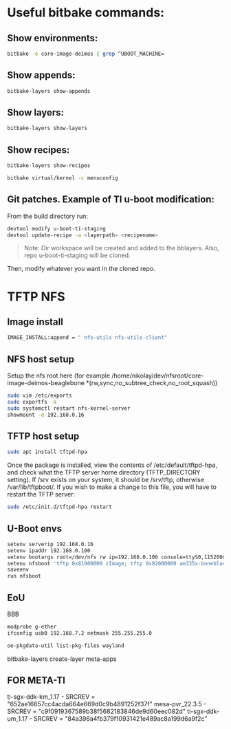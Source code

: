 # Useful bitbake commands:
## Show environments:
```sh
bitbake -e core-image-deimos | grep ^UBOOT_MACHINE=
```
## Show appends:
```sh
bitbake-layers show-appends
```
## Show layers:
```sh
bitbake-layers show-layers
```
## Show recipes:
```sh
bitbake-layers show-recipes

bitbake virtual/kernel -c menuconfig
```
## Git patches. Example of TI u-boot modification:
From the build directory run:
```sh
devtool modify u-boot-ti-staging
devtool update-recipe -a <layerpath> <recipename>
```
> Note: Dir workspace will be created and added to the bblayers. Also, repo u-boot-ti-staging will be cloned.

Then, modify whatever you want in the cloned repo.

# TFTP NFS
## Image install
```sh
IMAGE_INSTALL:append = " nfs-utils nfs-utils-client"
```
## NFS host setup
Setup the nfs root here (for example /home/nikolay/dev/nfsroot/core-image-deimos-beaglebone  *(rw,sync,no_subtree_check,no_root_squash))
```sh
sudo vim /etc/exports
sudo exportfs -a
sudo systemctl restart nfs-kernel-server
showmount -e 192.168.0.16
```
## TFTP host setup
```sh
sudo apt install tftpd-hpa
```
Once the package is installed, view the contents of /etc/default/tftpd-hpa, and check what the TFTP
server home directory (TFTP_DIRECTORY setting). If /srv exists on your system, it should be /srv/tftp,
otherwise /var/lib/tftpboot/.
If you wish to make a change to this file, you will have to restart the TFTP server:
```sh
sudo /etc/init.d/tftpd-hpa restart
```
## U-Boot envs
```sh
setenv serverip 192.168.0.16
setenv ipaddr 192.168.0.100
setenv bootargs root=/dev/nfs rw ip=192.168.0.100 console=ttyS0,115200n8 nfsroot=192.168.0.16:/home/nikolay/dev/nfsroot/core-image-deimos-beaglebone,nfsvers=3,tcp
setenv nfsboot 'tftp 0x81000000 zImage; tftp 0x82000000 am335x-boneblack-beaglebone.dtb; bootz 0x81000000 - 0x82000000'
saveenv
run nfsboot
```

## EoU
BBB
```sh
modprobe g-ether
ifconfig usb0 192.168.7.2 netmask 255.255.255.0
```
```sh
oe-pkgdata-util list-pkg-files wayland
```

bitbake-layers create-layer meta-apps


## FOR META-TI
ti-sgx-ddk-km_1.17 - SRCREV = "652ae16657cc4acda664e669d0c9b4891252f37f"
mesa-pvr_22.3.5 - SRCREV = "c9f0919367589b38f5682183846de9d60eec082d"
ti-sgx-ddk-um_1.17 - SRCREV = "84a396a4fb379f10931421e489ac8a199d6a9f2c"